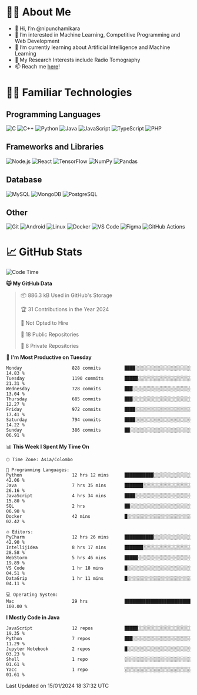 # 🙋‍♂️ About Me
- 👋 Hi, I’m @nipunchamikara
- 👀 I’m interested in Machine Learning, Competitive Programming and Web Development
- 🌱 I’m currently learning about Artificial Intelligence and Machine Learning
- 📜 My Research Interests include Radio Tomography
- 📫 Reach me [here](mailto:nipunchamikara@yahoo.com)!

# 👨‍💻 Familiar Technologies

## Programming Languages
![C](https://img.icons8.com/color/48/000000/c-programming.png "C")
![C++](https://img.icons8.com/color/48/000000/c-plus-plus-logo.png "C++")
![Python](https://img.icons8.com/color/48/000000/python.png "Python")
![Java](https://img.icons8.com/color/48/000000/java-coffee-cup-logo.png "Java")
![JavaScript](https://img.icons8.com/color/48/000000/javascript.png "JavaScript")
![TypeScript](https://img.icons8.com/color/48/000000/typescript.png "TypeScript")
![PHP](https://img.icons8.com/officel/48/000000/php-logo.png "PHP")

## Frameworks and Libraries
![Node.js](https://img.icons8.com/color/48/000000/nodejs.png "Node.js")
![React](https://img.icons8.com/officel/48/000000/react.png "React")
![TensorFlow](https://img.icons8.com/color/48/000000/tensorflow.png "TensorFlow")
![NumPy](https://img.icons8.com/color/48/000000/numpy.png "NumPy")
![Pandas](https://img.icons8.com/color/48/000000/pandas.png "Pandas")

## Database
![MySQL](https://img.icons8.com/color/48/000000/mysql-logo.png "MySQL")
![MongoDB](https://img.icons8.com/color/48/000000/mongodb.png "MongoDB")
![PostgreSQL](https://img.icons8.com/color/48/000000/postgreesql.png "PostgreSQL")

## Other
![Git](https://img.icons8.com/color/48/000000/git.png "Git")
![Android](https://img.icons8.com/color/48/000000/android-os.png "Android")
![Linux](https://img.icons8.com/color/48/000000/linux.png "Linux")
![Docker](https://img.icons8.com/color/48/000000/docker.png "Docker")
![VS Code](https://img.icons8.com/color/48/000000/visual-studio-code-2019.png "VS Code")
![Figma](https://img.icons8.com/color/48/000000/figma.png "Figma")
![GitHub Actions](https://img.icons8.com/color/48/000000/github.png "GitHub Actions")

# 📈 GitHub Stats

<!--START_SECTION:waka-->
![Code Time](http://img.shields.io/badge/Code%20Time-361%20hrs%2012%20mins-blue)

**🐱 My GitHub Data** 

> 📦 886.3 kB Used in GitHub's Storage 
 > 
> 🏆 31 Contributions in the Year 2024
 > 
> 🚫 Not Opted to Hire
 > 
> 📜 18 Public Repositories 
 > 
> 🔑 8 Private Repositories 
 > 
📅 **I'm Most Productive on Tuesday** 

```text
Monday                   828 commits         ████░░░░░░░░░░░░░░░░░░░░░   14.83 % 
Tuesday                  1190 commits        █████░░░░░░░░░░░░░░░░░░░░   21.31 % 
Wednesday                728 commits         ███░░░░░░░░░░░░░░░░░░░░░░   13.04 % 
Thursday                 685 commits         ███░░░░░░░░░░░░░░░░░░░░░░   12.27 % 
Friday                   972 commits         ████░░░░░░░░░░░░░░░░░░░░░   17.41 % 
Saturday                 794 commits         ████░░░░░░░░░░░░░░░░░░░░░   14.22 % 
Sunday                   386 commits         ██░░░░░░░░░░░░░░░░░░░░░░░   06.91 % 
```


📊 **This Week I Spent My Time On** 

```text
🕑︎ Time Zone: Asia/Colombo

💬 Programming Languages: 
Python                   12 hrs 12 mins      ███████████░░░░░░░░░░░░░░   42.06 % 
Java                     7 hrs 35 mins       ███████░░░░░░░░░░░░░░░░░░   26.16 % 
JavaScript               4 hrs 34 mins       ████░░░░░░░░░░░░░░░░░░░░░   15.80 % 
SQL                      2 hrs               ██░░░░░░░░░░░░░░░░░░░░░░░   06.90 % 
Docker                   42 mins             █░░░░░░░░░░░░░░░░░░░░░░░░   02.42 % 

🔥 Editors: 
PyCharm                  12 hrs 26 mins      ███████████░░░░░░░░░░░░░░   42.90 % 
Intellijidea             8 hrs 17 mins       ███████░░░░░░░░░░░░░░░░░░   28.58 % 
WebStorm                 5 hrs 46 mins       █████░░░░░░░░░░░░░░░░░░░░   19.89 % 
VS Code                  1 hr 18 mins        █░░░░░░░░░░░░░░░░░░░░░░░░   04.51 % 
DataGrip                 1 hr 11 mins        █░░░░░░░░░░░░░░░░░░░░░░░░   04.11 % 

💻 Operating System: 
Mac                      29 hrs              █████████████████████████   100.00 % 
```

**I Mostly Code in Java** 

```text
JavaScript               12 repos            █████░░░░░░░░░░░░░░░░░░░░   19.35 % 
Python                   7 repos             ███░░░░░░░░░░░░░░░░░░░░░░   11.29 % 
Jupyter Notebook         2 repos             █░░░░░░░░░░░░░░░░░░░░░░░░   03.23 % 
Shell                    1 repo              ░░░░░░░░░░░░░░░░░░░░░░░░░   01.61 % 
Yacc                     1 repo              ░░░░░░░░░░░░░░░░░░░░░░░░░   01.61 % 
```




 Last Updated on 15/01/2024 18:37:32 UTC
<!--END_SECTION:waka-->

